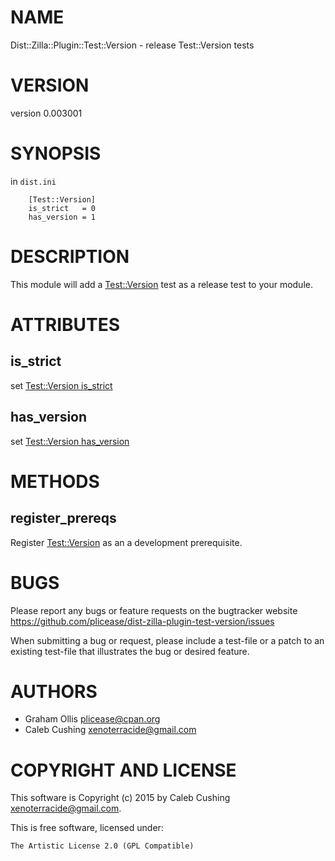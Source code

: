 # NAME

Dist::Zilla::Plugin::Test::Version - release Test::Version tests

# VERSION

version 0.003001

# SYNOPSIS

in `dist.ini`

        [Test::Version]
        is_strict   = 0
        has_version = 1

# DESCRIPTION

This module will add a [Test::Version](https://metacpan.org/pod/Test::Version) test as a release test to your module.

# ATTRIBUTES

## is\_strict

set [Test::Version is\_strict](https://metacpan.org/pod/Test::Version#is_strict)

## has\_version

set [Test::Version has\_version](https://metacpan.org/pod/Test::Version#has_version)

# METHODS

## register\_prereqs

Register [Test::Version](https://metacpan.org/pod/Test::Version) as an a development prerequisite.

# BUGS

Please report any bugs or feature requests on the bugtracker website
https://github.com/plicease/dist-zilla-plugin-test-version/issues

When submitting a bug or request, please include a test-file or a
patch to an existing test-file that illustrates the bug or desired
feature.

# AUTHORS

- Graham Ollis <plicease@cpan.org>
- Caleb Cushing <xenoterracide@gmail.com>

# COPYRIGHT AND LICENSE

This software is Copyright (c) 2015 by Caleb Cushing <xenoterracide@gmail.com>.

This is free software, licensed under:

    The Artistic License 2.0 (GPL Compatible)
